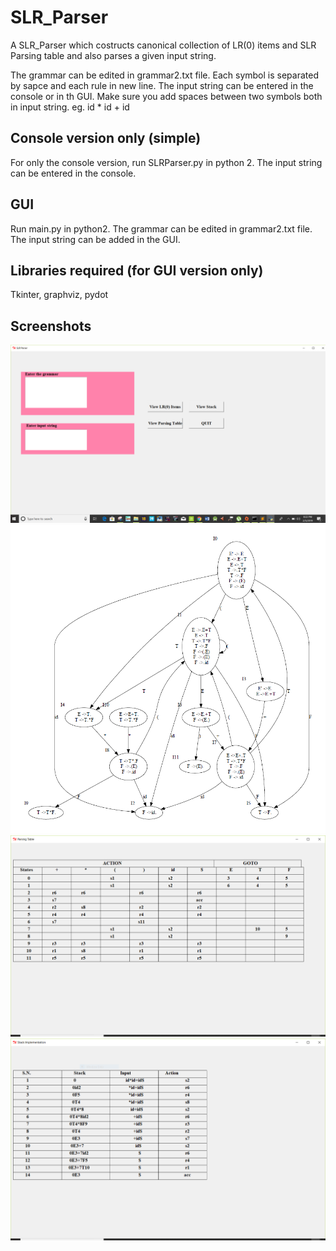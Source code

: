 # SLR_Parser
A SLR_Parser which costructs canonical collection of LR(0) items and SLR Parsing table and also parses a given input string. 

The grammar can be edited in grammar2.txt file. Each symbol is separated by sapce and each rule in new line. 
The input string can be entered in the console or in th GUI. Make sure you add spaces between two symbols both in input string.
eg. id * id + id

## Console version only (simple)
For only the console version, run SLRParser.py in python 2. The input string can be entered in the console.

## GUI
Run main.py in python2. The grammar can be edited in grammar2.txt file. The input string can be added in the GUI. 

## Libraries required (for GUI version only)
Tkinter, graphviz, pydot

## Screenshots
![alt text](screenshots/mainwindow.PNG "Main Window")
![alt text](screenshots/LR_items.PNG "Canonical collection of LR(0) items")
![alt text](screenshots/parsing_table.PNG "Parsing Table")
![alt text](screenshots/stack_implementation.PNG "Stack Implementation")

  

